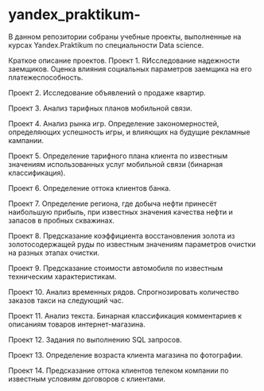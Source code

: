 # yandex_praktikum-
В данном репозитории собраны учебные проекты, выполненные на курсах Yandex.Praktikum по специальности Data science.

Краткое описание проектов.
Проект 1. RИсследование надежности заемщиков. Оценка влияния социальных параметров заемщика на его платежеспособность.

Проект 2. Исследование объявлений о продаже квартир.

Проект 3. Анализ тарифных планов мобильной связи.

Проект 4. Анализ рынка игр. Определение закономерностей, определяющих успешность игры, и влияющих на будущие рекламные кампании.

Проект 5. Определение тарифного плана клиента по известным значениям использованных услуг мобильной связи (бинарная классификация).

Проект 6. Определение оттока клиентов банка.

Проект 7. Определение региона, где добыча нефти принесёт наибольшую прибыль, при известных значения качества нефти и запасов в пробных скважинах.

Проект 8. Предсказание коэффициента восстановления золота из золотосодержащей руды по известным значениям параметров очистки на разных этапах очистки.

Проект 9. Предсказание стоимости автомобиля по известным техническим характеристикам.

Проект 10. Анализ временных рядов. Спрогнозировать количество заказов такси на следующий час.

Проект 11. Анализ текста. Бинарная классификация комментариев к описаниям товаров интернет-магазина.

Проект 12. Задания по выполнению SQL запросов.

Проект 13. Определение возраста клиента магазина по фотографии.

Проект 14. Предсказание оттока клиентов телеком компании по известным условиям договоров с клиентами.
